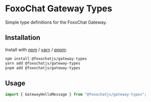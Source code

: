 # FoxoChat Gateway Types

Simple type definitions for the FoxoChat Gateway.

## Installation

Install with [npm](https://www.npmjs.com/) / [yarn](https://yarnpkg.com) / [pnpm](https://pnpm.js.org/):

```sh
npm install @foxochatjs/gateway-types
yarn add @foxochatjs/gateway-types
pnpm add @foxochatjs/gateway-types
```

## Usage

```ts
import { GatewayHelloMessage } from "@foxochatjs/gateway-types";
```
